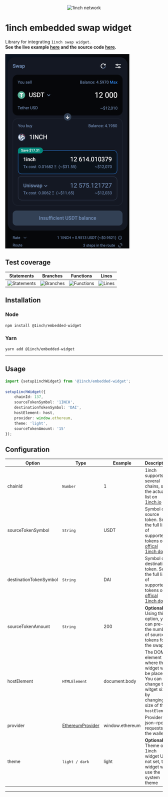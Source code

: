 <p align="center">
  <img src="https://app.1inch.io/assets/images/logo.svg" width="200" alt="1inch network" />
</p>

# 1inch embedded swap widget

Library for integrating `1inch swap widget`.  
**See the live example [here](https://1inch.github.io/embedded-widget/) and the source code [here](./docs).**

![Statements](./docs/preview.png)

## Test coverage

| Statements                  | Branches                | Functions                 | Lines             |
| --------------------------- | ----------------------- | ------------------------- | ----------------- |
| ![Statements](https://img.shields.io/badge/statements-90.98%25-brightgreen.svg?style=flat) | ![Branches](https://img.shields.io/badge/branches-64.7%25-red.svg?style=flat) | ![Functions](https://img.shields.io/badge/functions-85.71%25-yellow.svg?style=flat) | ![Lines](https://img.shields.io/badge/lines-90.98%25-brightgreen.svg?style=flat) |

## Installation

### Node

```
npm install @1inch/embedded-widget
```

### Yarn

```
yarn add @1inch/embedded-widget
```

---

## Usage
```typescript
import {setup1inchWidget} from '@1inch/embedded-widget';

setup1inchWidget({
    chainId: 137,
    sourceTokenSymbol: '1INCH',
    destinationTokenSymbol: 'DAI',
    hostElement: host,
    provider: window.ethereum,
    theme: 'light',
    sourceTokenAmount: '15'
});
```

## Configuration

| Option                 | Type                                                          | Example      | Description                                                                                                                                             |
|------------------------|---------------------------------------------------------------|--------------|---------------------------------------------------------------------------------------------------------------------------------------------------------|
| chainId                | `Number`                                                       | 1            | 1inch supports several chains, see the actual list on [1inch.io](https://1inch.io/)                                                                     |
| sourceTokenSymbol      | `String`                                                      | USDT         | Symbol of source token. See the full list of supported tokens on [offical 1inch docs](https://docs.1inch.io/docs/aggregation-protocol/api/swagger)      |
| destinationTokenSymbol | `String`                                                      | DAI          | Symbol of destination token. See the full list of supported tokens on [offical 1inch docs](https://docs.1inch.io/docs/aggregation-protocol/api/swagger) |
| sourceTokenAmount      | `String`                                                      | 200          | **Optional**. Using this option, you can pre-set the number of source tokens for the swap                                                               |
| hostElement            | `HTMLElement`                                                 | document.body | The DOM element where the widget will be placed. You can change the witget size by changing size of the `hostElement`                                     |
| provider               | [EthereumProvider](./src/ethereum-iframe-json-prc-manager.ts) | window.ethereum | Provider for json-rpc requests to the wallet                                                                                                            |
| theme                  | `light / dark`                                      | light        | **Optional**. Theme of 1inch widget UI. If not set, the widget will use the system theme                                                                |

---

